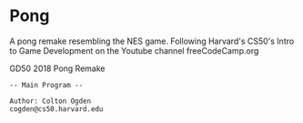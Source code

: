 # Pong
A pong remake resembling the NES game. Following Harvard's CS50's Intro to Game Development on the Youtube channel freeCodeCamp.org

GD50 2018
    Pong Remake

    -- Main Program --

    Author: Colton Ogden
    cogden@cs50.harvard.edu
